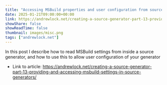 ```yaml
---
title: "Accessing MSBuild properties and user configuration from source generators: Creating a source generator - Part 13"
date: 2025-01-21T09:00:00+00:00
link: https://andrewlock.net/creating-a-source-generator-part-13-providing-and-accessing-msbuild-settings-in-source-generators/
showShare: false
showReadTime: false
thumbnail: images/misc.png
tags: ["andrewlock.net"]
---
```

In this post I describe how to read MSBuild settings from inside a source generator, and how to use this to allow user configuration of your generator

- Link to article: https://andrewlock.net/creating-a-source-generator-part-13-providing-and-accessing-msbuild-settings-in-source-generators/
